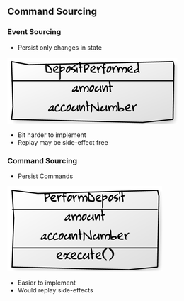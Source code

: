 ## Command Sourcing

<div class="container_12">
	<div class="grid_6">
		<h3>Event Sourcing</h3>
		<ul>
			<li>Persist only changes in state</li>
		</ul>
		<img src="static/img/deposit-performed-event-v1.png"/>
		<ul>
			<li>Bit harder to implement</li>
			<li>Replay may be side-effect free</li>
		</ul>
	</div>
	<div class="grid_6">
		<h3>Command Sourcing</h3>
		<ul>
			<li>Persist Commands</li>
		</ul>
		<img src="static/img/perform-deposit-command.png"/>
		<ul>
			<li>Easier to implement</li>
			<li>Would replay side-effects</li>
		</ul>
	</div>
</div>
